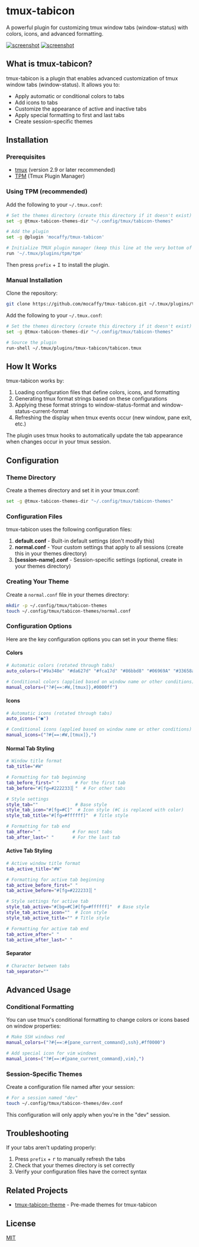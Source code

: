 # tmux-tabicon

A powerful plugin for customizing tmux window tabs (window-status) with colors, icons, and advanced formatting.

[![screenshot](https://user-images.githubusercontent.com/45122432/218329999-735b3a4f-23fc-4aea-95af-ca732cdfc03b.png)](https://user-images.githubusercontent.com/45122432/218329999-735b3a4f-23fc-4aea-95af-ca732cdfc03b.png)
[![screenshot](https://user-images.githubusercontent.com/45122432/218330413-3e45b472-dfaf-40bb-b7b4-38cd9e42d16d.png)](https://user-images.githubusercontent.com/45122432/218330413-3e45b472-dfaf-40bb-b7b4-38cd9e42d16d.png)

## What is tmux-tabicon?

tmux-tabicon is a plugin that enables advanced customization of tmux window tabs (window-status). It allows you to:

- Apply automatic or conditional colors to tabs
- Add icons to tabs
- Customize the appearance of active and inactive tabs
- Apply special formatting to first and last tabs
- Create session-specific themes

## Installation

### Prerequisites

- [tmux](https://github.com/tmux/tmux) (version 2.9 or later recommended)
- [TPM](https://github.com/tmux-plugins/tpm) (Tmux Plugin Manager)

### Using TPM (recommended)

Add the following to your `~/.tmux.conf`:

```bash
# Set the themes directory (create this directory if it doesn't exist)
set -g @tmux-tabicon-themes-dir "~/.config/tmux/tabicon-themes"

# Add the plugin
set -g @plugin 'mocaffy/tmux-tabicon'

# Initialize TMUX plugin manager (keep this line at the very bottom of tmux.conf)
run '~/.tmux/plugins/tpm/tpm'
```

Then press `prefix` + <kbd>I</kbd> to install the plugin.

### Manual Installation

Clone the repository:

```bash
git clone https://github.com/mocaffy/tmux-tabicon.git ~/.tmux/plugins/tmux-tabicon
```

Add the following to your `~/.tmux.conf`:

```bash
# Set the themes directory (create this directory if it doesn't exist)
set -g @tmux-tabicon-themes-dir "~/.config/tmux/tabicon-themes"

# Source the plugin
run-shell ~/.tmux/plugins/tmux-tabicon/tabicon.tmux
```

## How It Works

tmux-tabicon works by:

1. Loading configuration files that define colors, icons, and formatting
2. Generating tmux format strings based on these configurations
3. Applying these format strings to window-status-format and window-status-current-format
4. Refreshing the display when tmux events occur (new window, pane exit, etc.)

The plugin uses tmux hooks to automatically update the tab appearance when changes occur in your tmux session.

## Configuration

### Theme Directory

Create a themes directory and set it in your tmux.conf:

```bash
set -g @tmux-tabicon-themes-dir "~/.config/tmux/tabicon-themes"
```

### Configuration Files

tmux-tabicon uses the following configuration files:

1. **default.conf** - Built-in default settings (don't modify this)
2. **normal.conf** - Your custom settings that apply to all sessions (create this in your themes directory)
3. **[session-name].conf** - Session-specific settings (optional, create in your themes directory)

### Creating Your Theme

Create a `normal.conf` file in your themes directory:

```bash
mkdir -p ~/.config/tmux/tabicon-themes
touch ~/.config/tmux/tabicon-themes/normal.conf
```

### Configuration Options

Here are the key configuration options you can set in your theme files:

#### Colors

```bash
# Automatic colors (rotated through tabs)
auto_colors=("#9a348e" "#da627d" "#fca17d" "#86bbd8" "#06969A" "#33658a")

# Conditional colors (applied based on window name or other conditions)
manual_colors=("?#{==:#W,[tmux]},#0000ff")
```

#### Icons

```bash
# Automatic icons (rotated through tabs)
auto_icons=("●")

# Conditional icons (applied based on window name or other conditions)
manual_icons=("?#{==:#W,[tmux]},")
```

#### Normal Tab Styling

```bash
# Window title format
tab_title="#W"

# Formatting for tab beginning
tab_before_first=" "      # For the first tab
tab_before="#[fg=#222233]▏"  # For other tabs

# Style settings
style_tab=""              # Base style
style_tab_icon="#[fg=#C]"  # Icon style (#C is replaced with color)
style_tab_title="#[fg=#ffffff]"  # Title style

# Formatting for tab end
tab_after=" "            # For most tabs
tab_after_last=" "       # For the last tab
```

#### Active Tab Styling

```bash
# Active window title format
tab_active_title="#W"

# Formatting for active tab beginning
tab_active_before_first=" "
tab_active_before="#[fg=#222233]▏"

# Style settings for active tab
style_tab_active="#[bg=#C]#[fg=#ffffff]"  # Base style
style_tab_active_icon=""  # Icon style
style_tab_active_title="" # Title style

# Formatting for active tab end
tab_active_after=" "
tab_active_after_last=" "
```

#### Separator

```bash
# Character between tabs
tab_separator=""
```

## Advanced Usage

### Conditional Formatting

You can use tmux's conditional formatting to change colors or icons based on window properties:

```bash
# Make SSH windows red
manual_colors=("?#{==:#{pane_current_command},ssh},#ff0000")

# Add special icon for vim windows
manual_icons=("?#{==:#{pane_current_command},vim},")
```

### Session-Specific Themes

Create a configuration file named after your session:

```bash
# For a session named "dev"
touch ~/.config/tmux/tabicon-themes/dev.conf
```

This configuration will only apply when you're in the "dev" session.

## Troubleshooting

If your tabs aren't updating properly:

1. Press `prefix` + <kbd>r</kbd> to manually refresh the tabs
2. Check that your themes directory is set correctly
3. Verify your configuration files have the correct syntax

## Related Projects

- [tmux-tabicon-theme](https://github.com/mocaffy/tmux-tabicon-theme) - Pre-made themes for tmux-tabicon

## License

[MIT](LICENSE)
